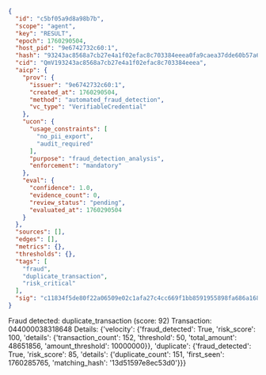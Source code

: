 ```json
{
  "id": "c5bf05a9d8a98b7b",
  "scope": "agent",
  "key": "RESULT",
  "epoch": 1760290504,
  "host_pid": "9e6742732c60:1",
  "hash": "93243ac8568a7cb27e4a1f02efac8c703384eeea0fa9caea37dde60b57a64409",
  "cid": "QmV193243ac8568a7cb27e4a1f02efac8c703384eeea",
  "aicp": {
    "prov": {
      "issuer": "9e6742732c60:1",
      "created_at": 1760290504,
      "method": "automated_fraud_detection",
      "vc_type": "VerifiableCredential"
    },
    "ucon": {
      "usage_constraints": [
        "no_pii_export",
        "audit_required"
      ],
      "purpose": "fraud_detection_analysis",
      "enforcement": "mandatory"
    },
    "eval": {
      "confidence": 1.0,
      "evidence_count": 0,
      "review_status": "pending",
      "evaluated_at": 1760290504
    }
  },
  "sources": [],
  "edges": [],
  "metrics": {},
  "thresholds": {},
  "tags": [
    "fraud",
    "duplicate_transaction",
    "risk_critical"
  ],
  "sig": "c11834f5de80f22a06509e02c1afa27c4cc669f1bb8591955898fa686a168391"
}
```

Fraud detected: duplicate_transaction (score: 92)
Transaction: 044000038318648
Details: {'velocity': {'fraud_detected': True, 'risk_score': 100, 'details': {'transaction_count': 152, 'threshold': 50, 'total_amount': 48651856, 'amount_threshold': 10000000}}, 'duplicate': {'fraud_detected': True, 'risk_score': 85, 'details': {'duplicate_count': 151, 'first_seen': 1760285765, 'matching_hash': '13d51597e8ec53d0'}}}